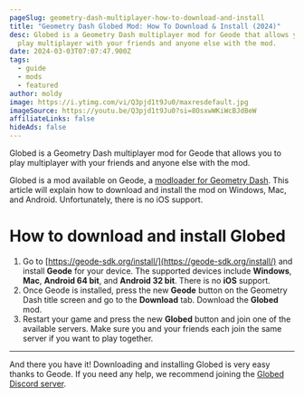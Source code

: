 ```yaml
---
pageSlug: geometry-dash-multiplayer-how-to-download-and-install
title: "Geometry Dash Globed Mod: How To Download & Install (2024)"
desc: Globed is a Geometry Dash multiplayer mod for Geode that allows you to
  play multiplayer with your friends and anyone else with the mod.
date: 2024-03-03T07:07:47.900Z
tags:
  - guide
  - mods
  - featured
author: moldy
image: https://i.ytimg.com/vi/Q3pjd1t9Ju0/maxresdefault.jpg
imageSource: https://youtu.be/Q3pjd1t9Ju0?si=8OsxwWKiWcBJdBeW
affiliateLinks: false
hideAds: false
---
```

Globed is a Geometry Dash multiplayer mod for Geode that allows you to play multiplayer with your friends and anyone else with the mod.

Globed is a mod available on Geode, a [modloader for Geometry Dash](/posts/5-must-have-geometry-dash-mods-that-you-need-right-now/). This article will explain how to download and install the mod on Windows, Mac, and Android. Unfortunately, there is no iOS support.

# How to download and install Globed

1. Go to [https://geode-sdk.org/install/](https://geode-sdk.org/install/) and install **Geode** for your device. The supported devices include **Windows**, **Mac**, **Android 64 bit**, and **Android 32 bit**. There is no **iOS** support.
2. Once Geode is installed, press the new **Geode** button on the Geometry Dash title screen and go to the **Download** tab. Download the **Globed** mod.
3. Restart your game and press the new **Globed** button and join one of the available servers. Make sure you and your friends each join the same server if you want to play together.

---

And there you have it! Downloading and installing Globed is very easy thanks to Geode. If you need any help, we recommend joining the [Globed Discord server](https://discord.gg/globed).
